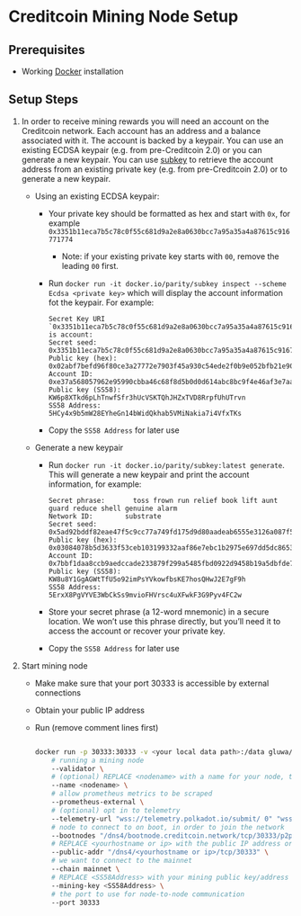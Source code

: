 # Creditcoin Mining Node Setup

## Prerequisites

- Working [Docker](https://www.docker.com) installation

## Setup Steps

1) In order to receive mining rewards you will need an account on the Creditcoin network. Each account has an address and a balance associated with it. The account is backed by a keypair. You can use an existing ECDSA keypair (e.g. from pre-Creditcoin 2.0) or you can generate a new keypair. You can use [subkey](https://docs.substrate.io/v3/tools/subkey/) to retrieve the account address from an existing private key (e.g. from pre-Creditcoin 2.0) or to generate a new keypair.

    - Using an existing ECDSA keypair:
        - Your private key should be formatted as hex and start with `0x`, for example `0x3351b11eca7b5c78c0f55c681d9a2e8a0630bcc7a95a35a4a87615c916771774`
          - Note: if your existing private key starts with `00`, remove the leading `00` first.
        - Run `docker run -it docker.io/parity/subkey inspect --scheme Ecdsa <private key>` which will display the account information fot the keypair. For example:

            ```
            Secret Key URI `0x3351b11eca7b5c78c0f55c681d9a2e8a0630bcc7a95a35a4a87615c916771774` is account:
            Secret seed:       0x3351b11eca7b5c78c0f55c681d9a2e8a0630bcc7a95a35a4a87615c916771774
            Public key (hex):  0x02abf7befd96f80ce3a27772e7903f45a930c54ede2f0b9e052bfb21e90e0a4b40
            Account ID:        0xe37a568057962e95990cbba46c68f8d5b0d0d614abc8bc9f4e46af3e7aa8880c
            Public key (SS58): KW6p8XTkd6pLhTnwfSfr3hUcVSKTQhJHZxTVD8RrpfUhUTrvn
            SS58 Address:      5HCy4x9b5mW28EYheGn14bWidQkhab5VMiNakia7i4VfxTKs
            ```

        - Copy the `SS58 Address` for later use
    - Generate a new keypair
        - Run `docker run -it docker.io/parity/subkey:latest generate`. This will generate a new keypair and print the account information, for example:

            ```
            Secret phrase:       toss frown run relief book lift aunt guard reduce shell genuine alarm
            Network ID:        substrate
            Secret seed:       0x5ad92bddf82eae47f5c9cc77a749fd175d9d80aadeab6555e3126a087f5eb5f1
            Public key (hex):  0x03084078b5d3633f53ceb103199332aaf86e7ebc1b2975e697dd5dc8653692b7b9
            Account ID:        0x7bbf1daa8ccb9aedccade233879f299a5485fbd0922d9458b19a5dbfde71da3c
            Public key (SS58): KW8u8Y1GgAGWtTfU5o92imPsYVkowfbsKE7hosQHwJ2E7gF9h
            SS58 Address:      5ErxX8PgVYVE3WbCkSs9mvioFHVrsc4uXFwkF3G9Pyv4FC2w
            ```

        - Store your secret phrase (a 12-word mnemonic) in a secure location. We won’t use this phrase directly, but you’ll need it to access the account or recover your private key.
        - Copy the `SS58 Address` for later use
2) Start mining node
    - Make make sure that your port 30333 is accessible by external connections
    - Obtain your public IP address
    - Run (remove comment lines first)

        ```bash

        docker run -p 30333:30333 -v <your local data path>:/data gluwa/creditcoin:2.0.0-runtime-210 \
            # running a mining node
            --validator \
            # (optional) REPLACE <nodename> with a name for your node, to make it easier to identify
            --name <nodename> \
            # allow prometheus metrics to be scraped
            --prometheus-external \
            # (optional) opt in to telemetry
            --telemetry-url "wss://telemetry.polkadot.io/submit/ 0" "wss://telemetry.creditcoin.network/submit/ 0" \
            # node to connect to on boot, in order to join the network
            --bootnodes "/dns4/bootnode.creditcoin.network/tcp/30333/p2p/12D3KooWAEgDL126EUFxFfdQKiUhmx3BJPdszQHu9PsYsLCuavhb" "/dns4/bootnode2.creditcoin.network/tcp/30333/p2p/12D3KooWSQye3uN3bZQRRC4oZbpiAZXkP2o5UZh6S8pqyh24bF3k" "/dns4/bootnode3.creditcoin.network/tcp/30333/p2p/12D3KooWFrsEZ2aSfiigAxs6ir2kU6en4BewotyCXPhrJ7T1AzjN" \
            # REPLACE <yourhostname or ip> with the public IP address or host name that your node can be reached at
            --public-addr "/dns4/<yourhostname or ip>/tcp/30333" \
            # we want to connect to the mainnet
            --chain mainnet \
            # REPLACE <SS58Address> with your mining public key/address to receive rewards at
            --mining-key <SS58Address> \
            # the port to use for node-to-node communication
            --port 30333
        ```
